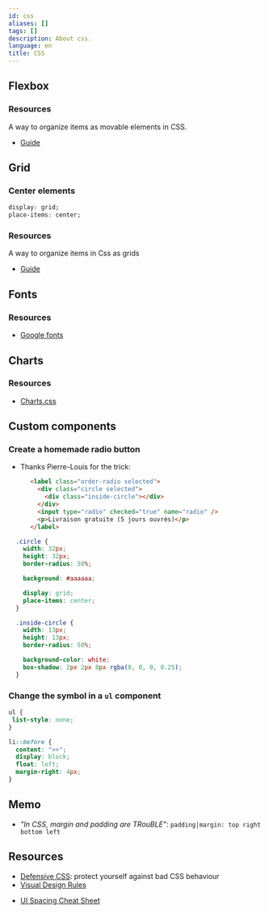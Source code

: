 ```yaml
---
id: css
aliases: []
tags: []
description: About css.
language: en
title: CSS
---
```


## Flexbox

### Resources

A way to organize items as movable elements in CSS.
 * [Guide](https://css-tricks.com/snippets/css/a-guide-to-flexbox/)

## Grid

### Center elements

```css
display: grid;
place-items: center;
```

### Resources

A way to organize items in Css as grids
* [Guide](https://css-tricks.com/snippets/css/complete-guide-grid/)

## Fonts

### Resources

* [Google fonts](https://fonts.google.com)

## Charts

### Resources

* [Charts.css](https://chartscss.org/)

## Custom components

### Create a homemade radio button

- Thanks Pierre-Louis for the trick:
```html
      <label class="order-radio selected">
        <div class="circle selected">
          <div class="inside-circle"></div>
        </div>
        <input type="radio" checked="true" name="radio" />
        <p>Livraison gratuite (5 jours ouvrés)</p>
      </label>
```
```css
  .circle {
    width: 32px;
    height: 32px;
    border-radius: 50%;

    background: #aaaaaa;

    display: grid;
    place-items: center;
  }

  .inside-circle {
    width: 13px;
    height: 13px;
    border-radius: 50%;

    background-color: white;
    box-shadow: 2px 2px 8px rgba(0, 0, 0, 0.25);
  }
```

### Change the symbol in a `ul` component

```css
ul {
 list-style: none;
}

li::before {
  content: ">>";
  display: block;
  float: left;
  margin-right: 4px;
}
```
## Memo

-  _"In CSS, margin and padding are TRouBLE"_: `padding|margin: top right bottom left`

## Resources

* [Defensive CSS](https://ishadeed.com/article/defensive-css/): protect yourself against bad CSS behaviour
* [Visual Design Rules](https://anthonyhobday.com/sideprojects/saferules/)
- [UI Spacing Cheat Sheet](https://designforducks.com/ui-spacing-cheat-sheet-a-complete-guide-2/)